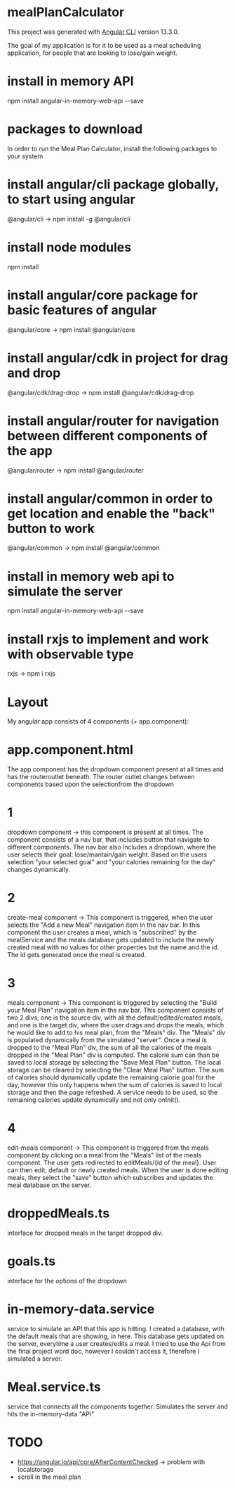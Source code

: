 # mealPlanCalculator
This project was generated with [Angular CLI](https://github.com/angular/angular-cli) version 13.3.0.

The goal of my application is for it to be used as a meal scheduling application, for people that are looking to lose/gain weight.

# install in memory API
npm install angular-in-memory-web-api --save

# packages to download
In order to run the Meal Plan Calculator, install the following packages to your system

# install angular/cli package globally, to start using angular
@angular/cli -> npm install -g @angular/cli 

# install node modules
npm install

# install angular/core package for basic features of angular
@angular/core -> npm install @angular/core

# install angular/cdk in project for drag and drop
@angular/cdk/drag-drop -> npm install @angular/cdk/drag-drop

# install angular/router for navigation between different components of the app
@angular/router -> npm install @angular/router

# install angular/common in order to get location and enable the "back" button to work
@angular/common -> npm install @angular/common 

# install in memory web api to simulate the server
npm install angular-in-memory-web-api --save

# install rxjs to implement and work with observable type
rxjs -> npm i rxjs

# Layout
My angular app consists of 4 components (+ app.component):
# app.component.html
The app component has the dropdown component present at all times and has the routeroutlet beneath. The router outlet changes 
between components based upon the selectionfrom the dropdown
# 1
dropdown component -> this component is present at all times. The component consists of a nav bar, that includes button that navigate 
to different components. The nav bar also includes a dropdown, where the user selects their goal: lose/mantain/gain weight. Based on the
users selection "your selected goal" and "your calories remaining for the day" changes dynamically.
# 2
create-meal component -> This component is triggered, when the user selects the "Add a new Meal" navigation item in the nav bar. In this component the user creates a meal, which is "subscribed" by the mealService and the meals database gets updated to include the newly created meal with no values for other properties but the name and the id. The id gets generated once the meal is created.
# 3 
meals component -> This component is triggered by selecting the "Build your Meal Plan" navigation item in the nav bar. This component consists of two 2 divs, one is the source div, with all the default/edited/created meals, and one is the target div, where the user drags and drops the meals, which he would like to add to his meal plan, from the "Meals" div. The "Meals" div is populated dynamically from the simulated "server". Once a meal is dropped to the "Meal Plan" div, the sum of all the calories of the meals dropped in the "Meal Plan" div is computed. The calorie sum can than be saved to local storage by selecting the "Save Meal Plan" button. The local storage can be cleared by selecting the "Clear Meal Plan" button. The sum of calories should dynamically update the remaining calorie goal for the day, however this only happens when the sum of calories is saved to local storage and then the page refreshed. A service needs to be used, so the remaining calories update dynamically and not only onInit().  
# 4 
edit-meals component -> This component is triggered from the meals component by clicking on a meal from the "Meals" list of the meals component. The user gets redirected to editMeals/{id of the meal}. User can then edit, default or newly created meals. When the user is done editing meals, they select the "save" button which subscribes and updates the meal database on the server.

# droppedMeals.ts
interface for dropped meals in the target dropped div.

# goals.ts
interface for the options of the dropdown

# in-memory-data.service
service to simulate an API that this app is hitting. I created a database, with the default meals that are showing, in here. This database gets updated on the server, everytime a user creates/edits a meal. I tried to use the Api from the final project word doc, however I couldn't access it, therefore I simulated a server.

# Meal.service.ts
service that connects all the components together. Simulates the server and hits the in-memory-data "API"


# TODO

- https://angular.io/api/core/AfterContentChecked -> problem with localstorage 
- scroll in the meal plan




